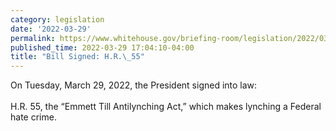 ```yaml
---
category: legislation
date: '2022-03-29'
permalink: https://www.whitehouse.gov/briefing-room/legislation/2022/03/29/bill-signed-h-r-55/
published_time: 2022-03-29 17:04:10-04:00
title: "Bill Signed: H.R.\_55"
---
```

 
On Tuesday, March 29, 2022, the President signed into law:  
   
H.R. 55, the “Emmett Till Antilynching Act,” which makes lynching a
Federal hate crime.
